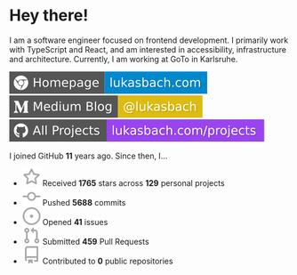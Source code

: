 # Hey there!

I am a software engineer focused on frontend development. I primarily work with TypeScript and React, and am interested in accessibility, infrastructure and architecture. Currently, I am working at GoTo in Karlsruhe.

[![Homepage](./icons/homepage.svg)](https://lukasbach.com)
[![Medium Blog](./icons/medium.svg)](https://medium.com/@lukasbach)
[![My Projects](./icons/projects.svg)](https://lukasbach.com/projects)

I joined GitHub **11** years ago. Since then, I...

- ![](./icons/star.svg) Received **1765** stars across **129** personal projects
- ![](./icons/commit.svg) Pushed **5688** commits
- ![](./icons/issues.svg) Opened **41** issues
- ![](./icons/pr.svg) Submitted **459** Pull Requests
- ![](./icons/repo.svg) Contributed to **0** public repositories
